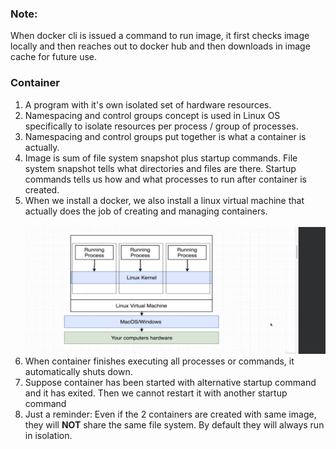 ### Note:

When docker cli is issued a command to run image, it first checks image locally and then reaches out to docker hub and then downloads in image cache for future use.

### Container

1. A program with it's own isolated set of hardware resources.
2. Namespacing and control groups concept is used in Linux OS specifically to isolate resources per process / group of processes.
3. Namespacing and control groups put together is what a container is actually.
4. Image is sum of file system snapshot plus startup commands. File system snapshot tells what directories and files are there. Startup commands tells us how and what processes to run after container is created.
5. When we install a docker, we also install a linux virtual machine that actually does the job of creating and managing containers.<br><br>
   ![Reference](2_container/6_linux-virtual-machine.png)
6. When container finishes executing all processes or commands, it automatically shuts down.
7. Suppose container has been started with alternative startup command and it has exited. Then we cannot restart it with another startup command
8. Just a reminder: Even if the 2 containers are created with same image, <br>
they will __NOT__ share the same file system. By default they will always run <br>
in isolation.